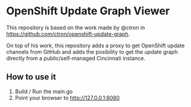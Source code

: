 # OpenShift Update Graph Viewer

This repository is based on the work made by @ctron in https://github.com/ctron/openshift-update-graph.

On top of his work, this repository adds a proxy to get OpenShift update channels from GitHub and adds the posibility to get the update graph directly from a public/self-managed Cincinnati instance.

## How to use it

1. Build / Run the main.go 
2. Point your browser to http://127.0.0.1:8080

